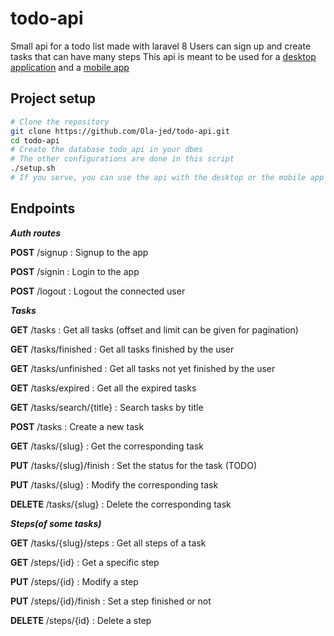 # todo-api
Small api for a todo list made with laravel 8
Users can sign up and create tasks that can have many steps
This api is meant to be used for a [desktop application](https://github.com/Ola-jed/QTodo) and a [mobile app](https://github.com/Ola-jed/todolist)

## Project setup
```bash
# Clone the repository
git clone https://github.com/Ola-jed/todo-api.git
cd todo-api
# Create the database todo_api in your dbms
# The other configurations are done in this script
./setup.sh
# If you serve, you can use the api with the desktop or the mobile app
```

## Endpoints

_**Auth routes**_

__POST__ /signup : Signup to the app

__POST__ /signin : Login to the app

__POST__ /logout : Logout the connected user

_**Tasks**_

__GET__ /tasks : Get all tasks (offset and limit can be given for pagination)

__GET__ /tasks/finished : Get all tasks finished by the user

__GET__ /tasks/unfinished : Get all tasks not yet finished by the user

__GET__ /tasks/expired : Get all the expired tasks 

__GET__ /tasks/search/{title} : Search tasks by title

__POST__ /tasks : Create a new task

__GET__ /tasks/{slug} : Get the corresponding task

__PUT__ /tasks/{slug}/finish : Set the status for the task (TODO)

__PUT__ /tasks/{slug} : Modify the corresponding task

__DELETE__ /tasks/{slug} : Delete the corresponding task

_**Steps(of some tasks)**_

__GET__ /tasks/{slug}/steps : Get all steps of a task

__GET__ /steps/{id} : Get a specific step

__PUT__ /steps/{id} : Modify a step

__PUT__ /steps/{id}/finish : Set a step finished or not

__DELETE__ /steps/{id} : Delete a step 
